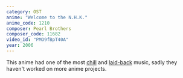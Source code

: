 ```yaml
---
category: OST
anime: "Welcome to the N.H.K."
anime_code: 1210
composer: Pearl Brothers
composer_code: 11682
video_id: "PMO9fBpT40A"
year: 2006
---
```

This anime had one of the most <a href="https://youtu.be/TCqaZm6HBmU">chill</a> and <a href="https:/youtu.be/BLeVEDj5BE0">laid-back</a> music, sadly they haven't worked on more anime projects.